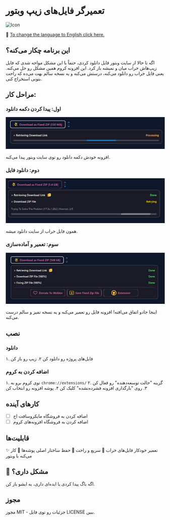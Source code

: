# تعمیرگر فایل‌های زیپ وبتور

![Icon](icon.jpg)

🎃 [To change the language to English click here.](README_EN.md)

## این برنامه چکار می‌کنه؟

اگه تا حالا از سایت وبتور فایل دانلود کردی، حتماً با این مشکل مواجه شدی که فایل زیپ‌هاش خراب میان و نمیشه باز کرد. این افزونه کروم همین مشکل رو حل می‌کنه. یعنی فایل خراب رو دانلود می‌کنه، درستش می‌کنه و یه نسخه سالم بهت می‌ده که راحت بتونی استخراج کنی.

## مراحل کار:

### اول: پیدا کردن دکمه دانلود
![Screenshot 1](screenshots/s1.png)

افزونه خودش دکمه دانلود رو توی سایت وبتور پیدا می‌کنه.

### دوم: دانلود فایل
![Screenshot 3](screenshots/s3.png)

همون فایل خراب از سایت دانلود میشه.

### سوم: تعمیر و آماده‌سازی
![Screenshot 4](screenshots/s4.png)

اینجا جادو اتفاق می‌افته! افزونه فایل رو تعمیر می‌کنه و یه نسخه تمیز و سالم درست می‌کنه.

## نصب

### دانلود
۱. فایل‌های پروژه رو دانلود کن
۲. زیپ رو باز کن

### اضافه کردن به کروم
۱. توی کروم برو به `chrome://extensions/`
۲. گزینه "حالت توسعه‌دهنده" رو فعال کن
۳. روی "بارگذاری افزونه فشرده‌نشده" کلیک کن
۴. پوشه افزونه رو انتخاب کن

## کارهای آینده
- [ ] اضافه کردن به فروشگاه مایکروسافت اج
- [ ] اضافه کردن به فروشگاه افزونه‌های کروم

## قابلیت‌ها

✨ تعمیر خودکار فایل‌های خراب
🚀 سریع و راحت
🔧 حفظ ساختار اصلی پوشه‌ها
💯 کار می‌کنه با وبتور

## 🐞 مشکل داری؟
اگه باگ پیدا کردی یا ایده‌ای داری، یه ایشو باز کن.

## مجوز
مجوز MIT - جزئیات رو توی فایل LICENSE ببین. 